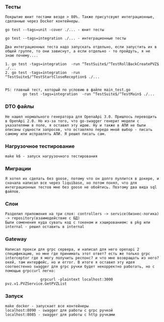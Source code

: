 ### Тесты
    Покрытие юнит тестами везде > 80%. Также присутсвуют интеграционные, сделанные через Docker контейнеры.

    go test --tags=unit -cover ./... - юнит тесты

    go test --tags=integration ./... - интеграционные тесты

    Два интеграционных теста надо запускать отдельно, если запустить их в общей группе, то они зависнут, а если отдельно - то пройдуть, я не знаю почему....

    1. go test -tags=integration  -run ^TestSuite$/^TestRollBackCreatePVZ$ ./...
    2. go test -tags=integration  -run ^TestSuite$/^TestStartCloseReception$ ./...


    PS: главный тест, который по условию в файле main_test.go
            go test -tags=integration  -run ^TestSuite$/^TestMain$ ./...

### DTO файлы
    Не нашел нормального генератора для OpenaApi 3.0. Пришлось переводить в OpenApi 2.0. Но из-за того, что go-swagger генерит модели с указателями в поле, я оставил эту идею. Ну и также в АПИ не были описаны сущности запросов, что оставляло передо мной выбор - писать самому или исправлять АПИ. Я решил писать сам.

### Нагрузочное тестирование
    make k6 - запуск нагрузочного тестирования

### Миграции
    Я хотел их сделать без goose, потому что он долго пуллится в докере, и сначала написал все через liquibase, но потом понял, что для интеграционных тестов мне без goose не обойтись. Поэтому два вида sql файлов.

### Слои
    Разделил приложения на три слоя: controllers -> service(бизнес-логика) -> repository(взаимодействие с БД)
    Были соменения куда сувать код с токеном и хэшированием: в pkg или internal - решил оставить в internal

### Gateway
    Написал прокси для grpc сервера, и написал для него openapi 2 спецификацию, но мне где принимать этот ответ? есть же только grpc interceptor где я могу получить респонс? и что мне возвращать из него? окей, там интерфейс, но и error. В итоге я оставил эту идея соотвестенно swagger для grpc ручки будет некорректно работать, но с помощью grpccurl легко:
    
                    grpcurl -plaintext localhost:3000 pvz.v1.PVZService.GetPVZList

### Запуск
    make docker - запускает все контейнеры
    localhost:8090 - swagger для работы с grpc ручкой
    localhost:8085 - swagger для работы с http ручками

